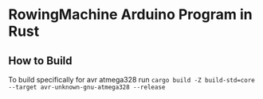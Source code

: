 # RowingMachine Arduino Program in Rust

## How to Build

To build specifically for avr atmega328 run `cargo build -Z build-std=core --target avr-unknown-gnu-atmega328 --release`
